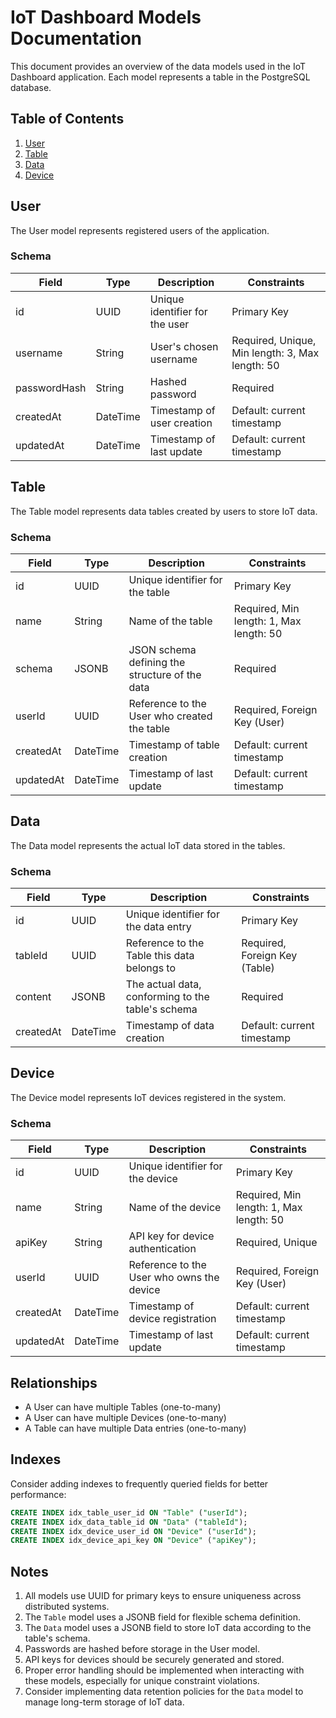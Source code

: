 # IoT Dashboard Models Documentation

This document provides an overview of the data models used in the IoT Dashboard application. Each model represents a table in the PostgreSQL database.

## Table of Contents
1. [User](#user)
2. [Table](#table)
3. [Data](#data)
4. [Device](#device)

## User

The User model represents registered users of the application.

### Schema

| Field | Type | Description | Constraints |
|-------|------|-------------|-------------|
| id | UUID | Unique identifier for the user | Primary Key |
| username | String | User's chosen username | Required, Unique, Min length: 3, Max length: 50 |
| passwordHash | String | Hashed password | Required |
| createdAt | DateTime | Timestamp of user creation | Default: current timestamp |
| updatedAt | DateTime | Timestamp of last update | Default: current timestamp |

## Table

The Table model represents data tables created by users to store IoT data.

### Schema

| Field | Type | Description | Constraints |
|-------|------|-------------|-------------|
| id | UUID | Unique identifier for the table | Primary Key |
| name | String | Name of the table | Required, Min length: 1, Max length: 50 |
| schema | JSONB | JSON schema defining the structure of the data | Required |
| userId | UUID | Reference to the User who created the table | Required, Foreign Key (User) |
| createdAt | DateTime | Timestamp of table creation | Default: current timestamp |
| updatedAt | DateTime | Timestamp of last update | Default: current timestamp |

## Data

The Data model represents the actual IoT data stored in the tables.

### Schema

| Field | Type | Description | Constraints |
|-------|------|-------------|-------------|
| id | UUID | Unique identifier for the data entry | Primary Key |
| tableId | UUID | Reference to the Table this data belongs to | Required, Foreign Key (Table) |
| content | JSONB | The actual data, conforming to the table's schema | Required |
| createdAt | DateTime | Timestamp of data creation | Default: current timestamp |

## Device

The Device model represents IoT devices registered in the system.

### Schema

| Field | Type | Description | Constraints |
|-------|------|-------------|-------------|
| id | UUID | Unique identifier for the device | Primary Key |
| name | String | Name of the device | Required, Min length: 1, Max length: 50 |
| apiKey | String | API key for device authentication | Required, Unique |
| userId | UUID | Reference to the User who owns the device | Required, Foreign Key (User) |
| createdAt | DateTime | Timestamp of device registration | Default: current timestamp |
| updatedAt | DateTime | Timestamp of last update | Default: current timestamp |

## Relationships

- A User can have multiple Tables (one-to-many)
- A User can have multiple Devices (one-to-many)
- A Table can have multiple Data entries (one-to-many)

## Indexes

Consider adding indexes to frequently queried fields for better performance:

```sql
CREATE INDEX idx_table_user_id ON "Table" ("userId");
CREATE INDEX idx_data_table_id ON "Data" ("tableId");
CREATE INDEX idx_device_user_id ON "Device" ("userId");
CREATE INDEX idx_device_api_key ON "Device" ("apiKey");
```

## Notes

1. All models use UUID for primary keys to ensure uniqueness across distributed systems.
2. The `Table` model uses a JSONB field for flexible schema definition.
3. The `Data` model uses a JSONB field to store IoT data according to the table's schema.
4. Passwords are hashed before storage in the User model.
5. API keys for devices should be securely generated and stored.
6. Proper error handling should be implemented when interacting with these models, especially for unique constraint violations.
7. Consider implementing data retention policies for the `Data` model to manage long-term storage of IoT data.
